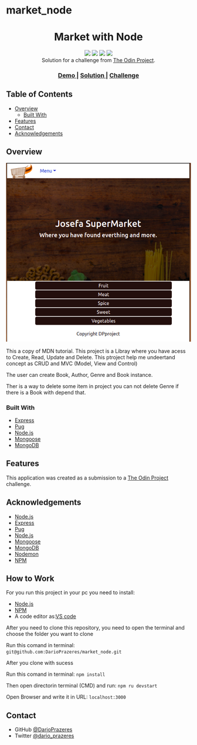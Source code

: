 # market_node

<!-- Please update value in the {}  -->

<h1 align="center">Market with Node</h1>

<div align='center'>
   <img src='https://img.shields.io/github/issues/DarioPrazeres/market_node'> <img src='https://img.shields.io/github/forks/DarioPrazeres/market_node'>    <img src='https://img.shields.io/github/stars/DarioPrazeres/market_node'> <img src='https://img.shields.io/github/license/DarioPrazeres/market_node'>
</div>

<div align="center">
   Solution for a challenge from  <a href="theodinproject.com" target="_blank">The Odin Project</a>.
</div>

<div align="center">
  <h3>
    <a href="https://polar-harbor-11338.herokuapp.com/">
      Demo
    </a>
    <span> | </span>
    <a href="//github.com/DarioPrazeres/market_node
">
      Solution
    </a>
    <span> | </span>
    <a href="https://theodinproject.com">
      Challenge
    </a>
  </h3>
</div>

<!-- TABLE OF CONTENTS -->

## Table of Contents

- [Overview](#overview)
  - [Built With](#built-with)
- [Features](#features)
- [Contact](#contact)
- [Acknowledgements](#acknowledgements)

<!-- OVERVIEW -->

## Overview

<img src='https://github.com/DarioPrazeres/market_node/blob/main/public/images/project.png'>

<p>This a copy of MDN tutorial. This project is a Libray where you have acess to Create, Read, Update and Delete. This ptroject help me undeertand concept as CRUD and MVC (Model, View and Control) </p>
<p>The user can create Book, Author, Genre and Book instance.</p>
<p>Ther is a way to delete some item in project you can not delete Genre if there is a Book with depend that.</p>

### Built With

<!-- This section should list any major frameworks that you built your project using. Here are a few examples.-->

- [Express](https://expressjs.com/)
- [Pug](https://pugjs.org/)
- [Node.js](https://nodejs.org/) 
- [Mongoose](https://mongoosejs.com/)
- [MongoDB](https://mongodb.com/)


## Features

<!-- List the features of your application or follow the template. Don't share the figma file here :) -->

This application was created as a submission to a [The Odin Project](https://theodinproject.com) challenge. 


## Acknowledgements

<!-- This section should list any articles or add-ons/plugins that helps you to complete the project. This is optional but it will help you in the future. For exmpale -->

- [Node.js](https://nodejs.org/)
- [Express](https://expressjs.com/)
- [Pug](https://pugjs.org/)
- [Node.js](https://nodejs.org/) 
- [Mongoose](https://mongoosejs.com/)
- [MongoDB](https://mongodb.com/)
- [Nodemon](https://nodemon.io/)
- [NPM](https://npmjs.com/)

## How to Work

<p>For you run this project in your pc you need to install:</p>

- [Node.js](https://nodejs.org/) 
- [NPM](https://npmjs.com/)
- A code editor as:[VS code](https://code.visualstudio.com/)

<p>After you need to clone this repository, you need to open the terminal and choose the folder you want to clone</p>
<p>Run this comand in terminal: <code>git@github.com:DarioPrazeres/market_node.git</code></p>
<p>After you clone with sucess</p>
<p>Run this comand in terminal: <code>npm install</code></p>
<p>Then open directorin terminal (CMD) and run: <code>npm ru devstart</code></p>
<p>Open Browser and write it in URL: <code>localhost:3000</code></p>

## Contact

- GitHub [@DarioPrazeres](https://{github.com/DarioPrazeres})
- Twitter [@dario_prazeres](https://twitter.com/dario_prazeres)
